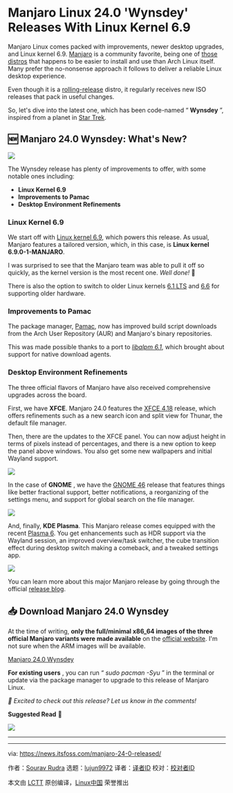 [#]: subject: "Manjaro Linux 24.0 'Wynsdey' Releases With Linux Kernel 6.9"
[#]: via: "https://news.itsfoss.com/manjaro-24-0-released/"
[#]: author: "Sourav Rudra https://news.itsfoss.com/author/sourav/"
[#]: collector: "lujun9972/lctt-scripts-1705972010"
[#]: translator: " "
[#]: reviewer: " "
[#]: publisher: " "
[#]: url: " "

Manjaro Linux 24.0 'Wynsdey' Releases With Linux Kernel 6.9
======
Manjaro Linux comes packed with improvements, newer desktop upgrades,
and Linux kernel 6.9.
[Manjaro][1] is a community favorite, being one of [those distros][2] that happens to be easier to install and use than Arch Linux itself. Many prefer the no-nonsense approach it follows to deliver a reliable Linux desktop experience.

Even though it is a [rolling-release][3] distro, it regularly receives new ISO releases that pack in useful changes.

So, let's dive into the latest one, which has been code-named “ **Wynsdey** ”, inspired from a planet in [Star Trek][4].

## 🆕 Manjaro 24.0 Wynsdey: What's New?

![][5]

The Wynsdey release has plenty of improvements to offer, with some notable ones including:

  * **Linux Kernel 6.9**
  * **Improvements to Pamac**
  * **Desktop Environment Refinements**



### Linux Kernel 6.9

We start off with [Linux kernel 6.9][6], which powers this release. As usual, Manjaro features a tailored version, which, in this case, is **Linux kernel 6.9.0-1-MANJARO**.

I was surprised to see that the Manjaro team was able to pull it off so quickly, as the kernel version is the most recent one. _Well done!_ 🤗

There is also the option to switch to older Linux kernels [6.1 LTS][7] and [6.6][8] for supporting older hardware.

### Improvements to Pamac

The package manager, [Pamac][9], now has improved build script downloads from the Arch User Repository (AUR) and Manjaro's binary repositories.

This was made possible thanks to a port to [_libalpm 6.1_][10], which brought about support for native download agents.

### Desktop Environment Refinements

The three official flavors of Manjaro have also received comprehensive upgrades across the board.

First, we have **XFCE**. Manjaro 24.0 features the [XFCE 4.18][11] release, which offers refinements such as a new search icon and split view for Thunar, the default file manager.

Then, there are the updates to the XFCE panel. You can now adjust height in terms of pixels instead of percentages, and there is a new option to keep the panel above windows. You also get some new wallpapers and initial Wayland support.

![][12]

In the case of **GNOME** , we have the [GNOME 46][13] release that features things like better fractional support, better notifications, a reorganizing of the settings menu, and support for global search on the file manager.

![][14]

And, finally, **KDE Plasma**. This Manjaro release comes equipped with the recent [Plasma 6][15]. You get enhancements such as HDR support via the Wayland session, an improved overview/task switcher, the cube transition effect during desktop switch making a comeback, and a tweaked settings app.

![][16]

You can learn more about this major Manjaro release by going through the official [release blog][17].

## 📥 Download Manjaro 24.0 Wynsdey

At the time of writing, **only the full/minimal x86_64 images of the three official Manjaro variants were made available** on the [official website][18]. I'm not sure when the ARM images will be available.

[Manjaro 24.0 Wynsdey][18]

**For existing users** , you can run “ _sudo pacman -Syu_ ” in the terminal or update via the package manager to upgrade to this release of Manjaro Linux.

_💬 Excited to check out this release? Let us know in the comments!_

**Suggested Read** 📖

![][19]

* * *

--------------------------------------------------------------------------------

via: https://news.itsfoss.com/manjaro-24-0-released/

作者：[Sourav Rudra][a]
选题：[lujun9972][b]
译者：[译者ID](https://github.com/译者ID)
校对：[校对者ID](https://github.com/校对者ID)

本文由 [LCTT](https://github.com/LCTT/TranslateProject) 原创编译，[Linux中国](https://linux.cn/) 荣誉推出

[a]: https://news.itsfoss.com/author/sourav/
[b]: https://github.com/lujun9972
[1]: https://manjaro.org/
[2]: https://itsfoss.com/arch-based-linux-distros/
[3]: https://itsfoss.com/rolling-release/
[4]: https://memory-alpha.fandom.com/wiki/Wynsdey_III
[5]: https://news.itsfoss.com/content/images/2024/05/Manjaro_24_a.jpg
[6]: https://news.itsfoss.com/linux-kernel-6-9-release/
[7]: https://news.itsfoss.com/linux-kernel-6-1-release/
[8]: https://news.itsfoss.com/linux-kernel-6-6-release/
[9]: https://itsfoss.com/install-pamac-arch-linux/
[10]: https://man.archlinux.org/man/libalpm.3.en
[11]: https://news.itsfoss.com/xfce-4-18-release/
[12]: https://news.itsfoss.com/content/images/2024/05/Manjaro_24_b.jpg
[13]: https://news.itsfoss.com/gnome-46-release/
[14]: https://news.itsfoss.com/content/images/2024/05/Manjaro_24_c.jpg
[15]: https://news.itsfoss.com/kde-plasma-6/
[16]: https://news.itsfoss.com/content/images/2024/05/Manjaro_24_d.jpg
[17]: https://forum.manjaro.org/t/manjaro-24-0-wynsdey-released/161527
[18]: https://manjaro.org/download/
[19]: https://itsfoss.com/content/images/size/w256h256/2022/12/android-chrome-192x192.png
